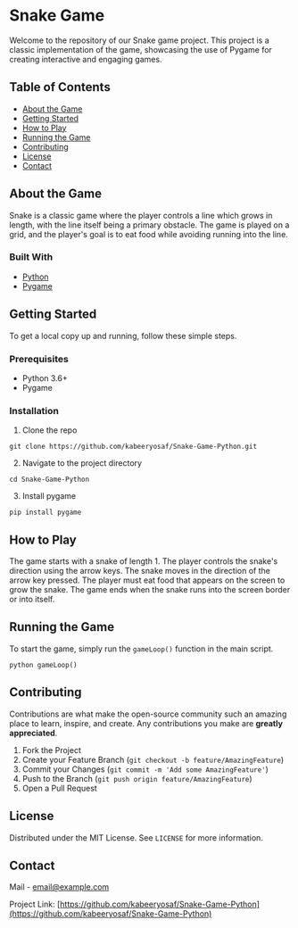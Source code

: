 # Snake Game

Welcome to the repository of our Snake game project. This project is a classic implementation of the game, showcasing the use of Pygame for creating interactive and engaging games.

## Table of Contents

- [About the Game](#about-the-game)
- [Getting Started](#getting-started)
- [How to Play](#how-to-play)
- [Running the Game](#running-the-game)
- [Contributing](#contributing)
- [License](#license)
- [Contact](#contact)

## About the Game

Snake is a classic game where the player controls a line which grows in length, with the line itself being a primary obstacle. The game is played on a grid, and the player's goal is to eat food while avoiding running into the line.

### Built With

- [Python](https://www.python.org/)
- [Pygame](https://www.pygame.org/)

## Getting Started

To get a local copy up and running, follow these simple steps.

### Prerequisites

- Python 3.6+
- Pygame

### Installation

1. Clone the repo
```
git clone https://github.com/kabeeryosaf/Snake-Game-Python.git
```

2. Navigate to the project directory
```
cd Snake-Game-Python
```

3. Install pygame
```
pip install pygame
```


## How to Play

The game starts with a snake of length 1. The player controls the snake's direction using the arrow keys. The snake moves in the direction of the arrow key pressed. The player must eat food that appears on the screen to grow the snake. The game ends when the snake runs into the screen border or into itself.

## Running the Game

To start the game, simply run the `gameLoop()` function in the main script.
```
python gameLoop()
```

## Contributing

Contributions are what make the open-source community such an amazing place to learn, inspire, and create. Any contributions you make are **greatly appreciated**.

1. Fork the Project
2. Create your Feature Branch (`git checkout -b feature/AmazingFeature`)
3. Commit your Changes (`git commit -m 'Add some AmazingFeature'`)
4. Push to the Branch (`git push origin feature/AmazingFeature`)
5. Open a Pull Request

## License

Distributed under the MIT License. See `LICENSE` for more information.

## Contact

Mail - email@example.com

Project Link: [https://github.com/kabeeryosaf/Snake-Game-Python](https://github.com/kabeeryosaf/Snake-Game-Python)


